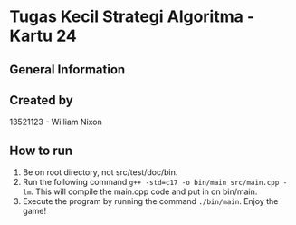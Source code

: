 # Tugas Kecil Strategi Algoritma - Kartu 24

## General Information

## Created by
13521123 - William Nixon

## How to run
1. Be on root directory, not src/test/doc/bin.
2. Run the following command `g++ -std=c17 -o bin/main src/main.cpp -lm`. This will compile the main.cpp code and put in on bin/main.
3. Execute the program by running the command `./bin/main`. Enjoy the game!